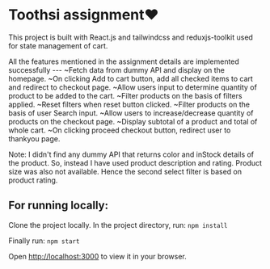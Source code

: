 # Toothsi assignment❤️

This project is built with React.js and tailwindcss and reduxjs-toolkit used for state management of cart.

All the features mentioned in the assignment details are implemented successfully ---
~Fetch data from dummy API and display on the homepage.
~On clicking Add to cart button, add all checked items to cart and redirect to checkout page.
~Allow users input to determine quantity of product to be added to the cart.
~Filter products on the basis of filters applied.
~Reset filters when reset button clicked.
~Filter products on the basis of user Search input.
~Allow users to increase/decrease quantity of products on the checkout page.
~Display subtotal of a product and total of whole cart.
~On clicking proceed checkout button, redirect user to thankyou page.

Note: I didn't find any dummy API that returns color and inStock details of the product.
So, instead I have used product description and rating.
Product size was also not available. Hence the second select filter is based on product rating.


## For running locally:

Clone the project locally.
In the project directory, run: `npm install`

Finally run: `npm start`

Open [http://localhost:3000](http://localhost:3000) to view it in your browser.




